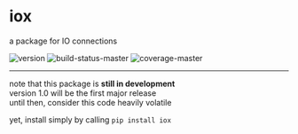 
iox
========
a package for IO connections

<nobr><img src="https://img.shields.io/pypi/v/iox" alt="version"/></nobr>
<nobr><img src="https://img.shields.io/travis/com/lockhartlab/iox/master"  alt="build-status-master"/></nobr>
<nobr><img src="https://img.shields.io/codecov/c/github/lockhartlab/iox/master" alt="coverage-master"/></nobr>

<hr>

note that this package is **still in development**  
version 1.0 will be the first major release  
until then, consider this code heavily volatile

yet, install simply by calling ```pip install iox```

